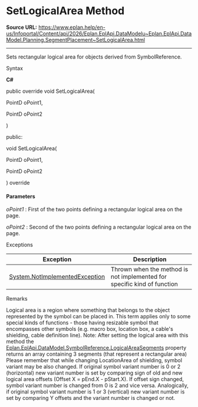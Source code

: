 # SetLogicalArea Method

**Source URL:** https://www.eplan.help/en-us/Infoportal/Content/api/2026/Eplan.EplApi.DataModelu~Eplan.EplApi.DataModel.Planning.SegmentPlacement~SetLogicalArea.html

---

Sets rectangular logical area for objects derived from SymbolReference.

Syntax

**C#**



public override void SetLogicalArea( 

   PointD oPoint1,

   PointD oPoint2

)

public:

void SetLogicalArea( 

   PointD oPoint1,

   PointD oPoint2

) override


#### Parameters

*oPoint1*
:   First of the two points defining a rectangular logical area on the page.

*oPoint2*
:   Second of the two points defining a rectangular logical area on the page.

Exceptions

| Exception | Description |
| --- | --- |
| [System.NotImplementedException](#) | Thrown when the method is not implemented for specific kind of function |

Remarks

Logical area is a region where something that belongs to the object represented by the symbol can be placed in. This term applies only to some special kinds of functions - those having resizable symbol that encompasses other symbols (e.g. macro box, location box, a cable's shielding, cable definition line). Note: After setting the logical area with this method the [Eplan.EplApi.DataModel.SymbolReference.LogicalAreaSegments](Eplan.EplApi.DataModelu~Eplan.EplApi.DataModel.SymbolReference~LogicalAreaSegments.html) property returns an array containing 3 segments (that represent a rectangular area) Please remember that while changing LocationArea of shielding, symbol variant may be also changed. If original symbol variant number is 0 or 2 (horizontal) new variant number is set by comparing sign of old and new logical area offsets (Offset X = pEnd.X - pStart.X). If offset sign changed, symbol variant number is changed from 0 is 2 and vice versa. Analogically, if original symbol variant number is 1 or 3 (vertical) new variant number is set by comparing Y offsets and the variant number is changed or not.
